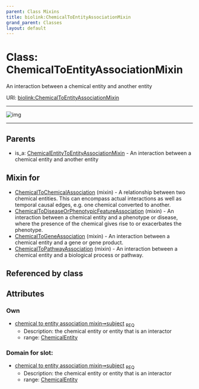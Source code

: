 ```yaml
---
parent: Class Mixins
title: biolink:ChemicalToEntityAssociationMixin
grand_parent: Classes
layout: default
---
```


# Class: ChemicalToEntityAssociationMixin


An interaction between a chemical entity and another entity

URI: [biolink:ChemicalToEntityAssociationMixin](https://w3id.org/biolink/vocab/ChemicalToEntityAssociationMixin)


---

![img](http://yuml.me/diagram/nofunky;dir:TB/class/[ChemicalEntity]%3Csubject%201..1-%20[ChemicalToEntityAssociationMixin],[ChemicalToPathwayAssociation]uses%20-.-%3E[ChemicalToEntityAssociationMixin],[ChemicalToGeneAssociation]uses%20-.-%3E[ChemicalToEntityAssociationMixin],[ChemicalToDiseaseOrPhenotypicFeatureAssociation]uses%20-.-%3E[ChemicalToEntityAssociationMixin],[ChemicalToChemicalAssociation]uses%20-.-%3E[ChemicalToEntityAssociationMixin],[ChemicalEntityToEntityAssociationMixin]%5E-[ChemicalToEntityAssociationMixin],[ChemicalToPathwayAssociation],[ChemicalToGeneAssociation],[ChemicalToDiseaseOrPhenotypicFeatureAssociation],[ChemicalToChemicalAssociation],[ChemicalEntityToEntityAssociationMixin],[ChemicalEntity])

---


## Parents

 *  is_a: [ChemicalEntityToEntityAssociationMixin](ChemicalEntityToEntityAssociationMixin.md) - An interaction between a chemical entity and another entity

## Mixin for

 * [ChemicalToChemicalAssociation](ChemicalToChemicalAssociation.md) (mixin)  - A relationship between two chemical entities. This can encompass actual interactions as well as temporal causal edges, e.g. one chemical converted to another.
 * [ChemicalToDiseaseOrPhenotypicFeatureAssociation](ChemicalToDiseaseOrPhenotypicFeatureAssociation.md) (mixin)  - An interaction between a chemical entity and a phenotype or disease, where the presence of the chemical gives rise to or exacerbates the phenotype.
 * [ChemicalToGeneAssociation](ChemicalToGeneAssociation.md) (mixin)  - An interaction between a chemical entity and a gene or gene product.
 * [ChemicalToPathwayAssociation](ChemicalToPathwayAssociation.md) (mixin)  - An interaction between a chemical entity and a biological process or pathway.

## Referenced by class


## Attributes


### Own

 * [chemical to entity association mixin➞subject](chemical_to_entity_association_mixin_subject.md)  <sub>REQ</sub>
     * Description: the chemical entity or entity that is an interactor
     * range: [ChemicalEntity](ChemicalEntity.md)

### Domain for slot:

 * [chemical to entity association mixin➞subject](chemical_to_entity_association_mixin_subject.md)  <sub>REQ</sub>
     * Description: the chemical entity or entity that is an interactor
     * range: [ChemicalEntity](ChemicalEntity.md)
